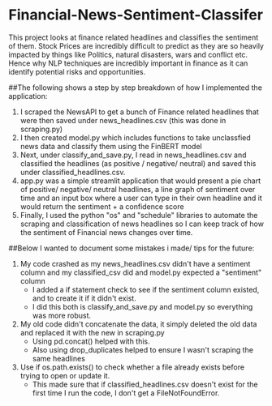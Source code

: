 # Financial-News-Sentiment-Classifer

This project looks at finance related headlines and classifies the sentiment of them. Stock Prices are incredibly difficult to predict as they are so heavily impacted by things like Politics, natural disasters, wars and conflict etc. Hence why NLP techniques are incredibly important in finance as it can identify potential risks and opportunities.

##The following shows a step by step breakdown of how I implemented the application: 

1. I scraped the NewsAPI to get a bunch of Finance related headlines that were then saved under news_headlines.csv (this was done in scraping.py)
2. I then created model.py which includes functions to take unclassfied news data and classify them using the FinBERT model
3. Next, under classify_and_save.py, I read in news_headlines.csv and classified the headlines (as positive / negative/ neutral) and saved this under classified_headlines.csv. 
4. app.py was a simple streamlit application that would present a pie chart of positive/ negative/ neutral headlines, a line graph of sentiment over time and an input box where a user can type in their own headline and it would return the sentiment + a confidence score
5. Finally, I used the python "os" and "schedule" libraries to automate the scraping and classification of news headlines so I can keep track of how the sentiment of Financial news changes over time. 

##Below I wanted to document some mistakes i made/ tips for the future: 

1. My code crashed as my news_headlines.csv didn't have a sentiment column and my classified_csv did and model.py expected a "sentiment" column
     - I added a if statement check to see if the sentiment column existed, and to create it if it didn't exist.
     - I did this both is classify_and_save.py and model.py so everything was more robust.
2. My old code didn't concatenate the data, it simply deleted the old data and replaced it with the new in scraping.py
     - Using pd.concat() helped with this.
     - Also using drop_duplicates helped to ensure I wasn't scraping the same headlines
3. Use if os.path.exists() to check whether a file already exists before trying to open or update it.
     - This made sure that if classified_headlines.csv doesn't exist for the first time I run the code, I don't get a FileNotFoundError. 

